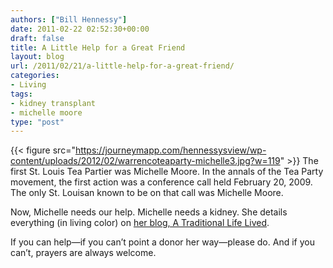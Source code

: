 ```yaml
---
authors: ["Bill Hennessy"]
date: 2011-02-22 02:52:30+00:00
draft: false
title: A Little Help for a Great Friend
layout: blog
url: /2011/02/21/a-little-help-for-a-great-friend/
categories:
- Living
tags:
- kidney transplant
- michelle moore
type: "post"
---
```


{{< figure src="https://journeymapp.com/hennessysview/wp-content/uploads/2012/02/warrencoteaparty-michelle3.jpg?w=119" >}}
The first St. Louis Tea Partier was Michelle Moore. In the annals of the Tea Party movement, the first action was a conference call held February 20, 2009. The only St. Louisan known to be on that call was Michelle Moore.

 

Now, Michelle needs our help. Michelle needs a kidney. She details everything (in living color) on [her blog, A Traditional Life Lived](https://www.atraditionallifelived.com/2011/02/kideny-update-no-bikini-for-youand.html).

 

If you can help—if you can’t point a donor her way—please do. And if you can’t, prayers are always welcome.
